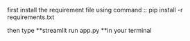 first install the requirement file using command ::
pip install -r requirements.txt

then type **streamlit run app.py **in your terminal 


